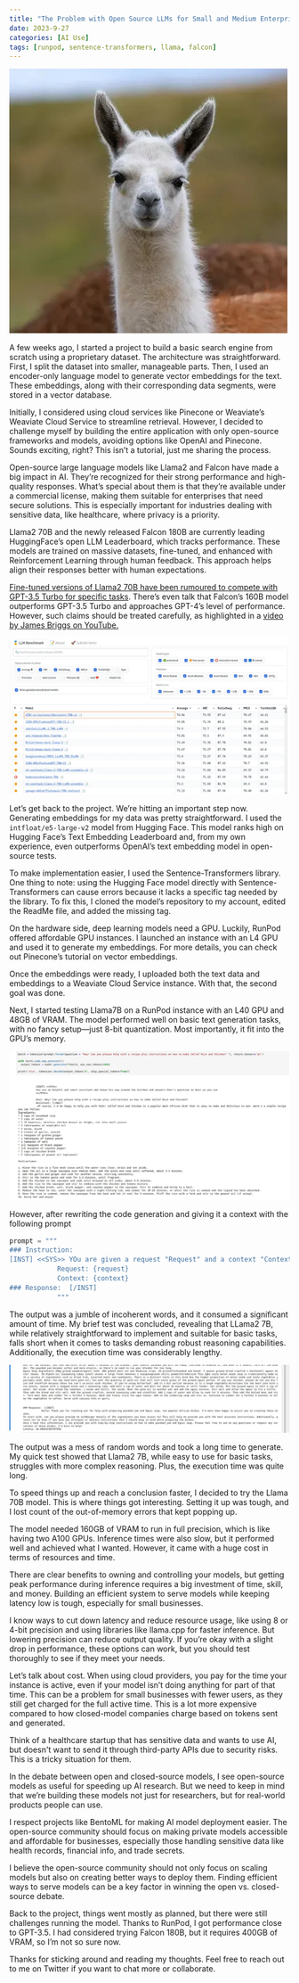 ```yaml
---
title: "The Problem with Open Source LLMs for Small and Medium Enterprises (SMEs) Adoption"
date: 2023-9-27
categories: [AI Use]
tags: [runpod, sentence-transformers, llama, falcon]
---
```

![A cute llama](artifacts/sme/1_P6CfkG6EXYbbrL-2OrFpkw.webp)

A few weeks ago, I started a project to build a basic search engine from scratch using a proprietary dataset. The architecture was straightforward. First, I split the dataset into smaller, manageable parts. Then, I used an encoder-only language model to generate vector embeddings for the text. These embeddings, along with their corresponding data segments, were stored in a vector database. 

Initially, I considered using cloud services like Pinecone or Weaviate’s Weaviate Cloud Service to streamline retrieval. However, I decided to challenge myself by building the entire application with only open-source frameworks and models, avoiding options like OpenAI and Pinecone. Sounds exciting, right? This isn’t a tutorial, just me sharing the process.

Open-source large language models like Llama2 and Falcon have made a big impact in AI. They’re recognized for their strong performance and high-quality responses. What’s special about them is that they’re available under a commercial license, making them suitable for enterprises that need secure solutions. This is especially important for industries dealing with sensitive data, like healthcare, where privacy is a priority.

Llama2 70B and the newly released Falcon 180B are currently leading HuggingFace’s open LLM Leaderboard, which tracks performance. These models are trained on massive datasets, fine-tuned, and enhanced with Reinforcement Learning through human feedback. This approach helps align their responses better with human expectations.

[Fine-tuned versions of Llama2 70B have been rumoured to compete with GPT-3.5 Turbo for specific tasks](https://x.com/TheTuringPost/status/1699767503399034957). There’s even talk that Falcon’s 160B model outperforms GPT-3.5 Turbo and approaches GPT-4’s level of performance. However, such claims should be treated carefully, as highlighted in a [video by James Briggs on YouTube.](https://www.youtube.com/watch?v=l3oNsGtRjqo)

![Finetuned Variants of LLama70B dominate the leaderboard](artifacts/sme/1_MyuBPscXqt4BKqtGvPsAFQ.webp)

Let’s get back to the project. We’re hitting an important step now. Generating embeddings for my data was pretty straightforward. I used the `intfloat/e5-large-v2` model from Hugging Face. This model ranks high on Hugging Face’s Text Embedding Leaderboard and, from my own experience, even outperforms OpenAI’s text embedding model in open-source tests.

To make implementation easier, I used the Sentence-Transformers library. One thing to note: using the Hugging Face model directly with Sentence-Transformers can cause errors because it lacks a specific tag needed by the library. To fix this, I cloned the model’s repository to my account, edited the ReadMe file, and added the missing tag.

On the hardware side, deep learning models need a GPU. Luckily, RunPod offered affordable GPU instances. I launched an instance with an L4 GPU and used it to generate my embeddings. For more details, you can check out Pinecone’s tutorial on vector embeddings.

Once the embeddings were ready, I uploaded both the text data and embeddings to a Weaviate Cloud Service instance. With that, the second goal was done.

Next, I started testing Llama7B on a RunPod instance with an L40 GPU and 48GB of VRAM. The model performed well on basic text generation tasks, with no fancy setup—just 8-bit quantization. Most importantly, it fit into the GPU’s memory.

![Result from LLama7b without context](artifacts/sme/1_rn61YKTLBCnlWQgUw1SOMA.webp)

However, after rewriting the code generation and giving it a context with the following prompt

```python
prompt = """
### Instruction:
[INST] <<SYS>> YOu are given a request "Request" and a context "Context" that would help you respond to the request. You are a world renowned chef that is well versed in all forms of cuisine and food related content. you also understand how to create dishes that avoid peoples allergies like gluten and nuts. Answer the person's request as best as you can given the context as a mode of referenceto you. If the person's request isnt food related please reply with "Please keep your request food-related" only. If the context "Context" does not seem to help you answer the requestproperly you can do without the Context and answer the question with your memory alone<</SYS>>
            Request: {request}
            Context: {context}
### Response:  [/INST]
            """
```

The output was a jumble of incoherent words, and it consumed a significant amount of time. My brief test was concluded, revealing that LLama2 7B, while relatively straightforward to implement and suitable for basic tasks, falls short when it comes to tasks demanding robust reasoning capabilities. Additionally, the execution time was considerably lengthy.

![execution](artifacts/sme/1_o8BZ0BGJHHbKyQ43GV9rNg.webp)

The output was a mess of random words and took a long time to generate. My quick test showed that Llama2 7B, while easy to use for basic tasks, struggles with more complex reasoning. Plus, the execution time was quite long.

To speed things up and reach a conclusion faster, I decided to try the Llama 70B model. This is where things got interesting. Setting it up was tough, and I lost count of the out-of-memory errors that kept popping up.

The model needed 160GB of VRAM to run in full precision, which is like having two A100 GPUs. Inference times were also slow, but it performed well and achieved what I wanted. However, it came with a huge cost in terms of resources and time.

There are clear benefits to owning and controlling your models, but getting peak performance during inference requires a big investment of time, skill, and money. Building an efficient system to serve models while keeping latency low is tough, especially for small businesses.

I know ways to cut down latency and reduce resource usage, like using 8 or 4-bit precision and using libraries like llama.cpp for faster inference. But lowering precision can reduce output quality. If you’re okay with a slight drop in performance, these options can work, but you should test thoroughly to see if they meet your needs.

Let’s talk about cost. When using cloud providers, you pay for the time your instance is active, even if your model isn’t doing anything for part of that time. This can be a problem for small businesses with fewer users, as they still get charged for the full active time. This is a lot more expensive compared to how closed-model companies charge based on tokens sent and generated.

Think of a healthcare startup that has sensitive data and wants to use AI, but doesn't want to send it through third-party APIs due to security risks. This is a tricky situation for them.

In the debate between open and closed-source models, I see open-source models as useful for speeding up AI research. But we need to keep in mind that we’re building these models not just for researchers, but for real-world products people can use.

I respect projects like BentoML for making AI model deployment easier. The open-source community should focus on making private models accessible and affordable for businesses, especially those handling sensitive data like health records, financial info, and trade secrets.

I believe the open-source community should not only focus on scaling models but also on creating better ways to deploy them. Finding efficient ways to serve models can be a key factor in winning the open vs. closed-source debate.

Back to the project, things went mostly as planned, but there were still challenges running the model. Thanks to RunPod, I got performance close to GPT-3.5. I had considered trying Falcon 180B, but it requires 400GB of VRAM, so I’m not so sure now.

Thanks for sticking around and reading my thoughts. Feel free to reach out to me on Twitter if you want to chat more or collaborate.
